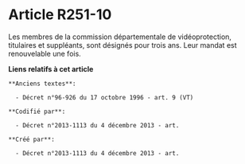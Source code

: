 # Article R251-10

Les membres de la commission départementale de vidéoprotection, titulaires et suppléants, sont désignés pour trois ans. Leur
mandat est renouvelable une fois.

**Liens relatifs à cet article**

	**Anciens textes**:

	  - Décret n°96-926 du 17 octobre 1996 - art. 9 (VT)

	**Codifié par**:

	  - Décret n°2013-1113 du 4 décembre 2013 - art.

	**Créé par**:

	  - Décret n°2013-1113 du 4 décembre 2013 - art.
